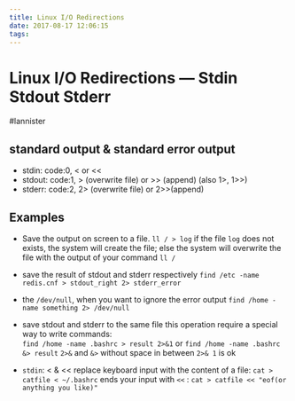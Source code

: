 ```yaml
---
title: Linux I/O Redirections
date: 2017-08-17 12:06:15
tags:
---
```

# Linux I/O Redirections — Stdin Stdout Stderr
#lannister
## standard output & standard error output
* stdin: code:0, < or <<
* stdout: code:1, > (overwrite file) or >> (append)
(also 1>, 1>>)
* stderr: code:2, 2> (overwrite file) or 2>>(append)

## Examples
* Save the output on screen to a file.
`ll / > log` 
if the file `log` does not exists, the system will create the file;
else the system will overwrite the file with the output of your command `ll /` 

* save the result of stdout and stderr respectively
`find /etc -name redis.cnf > stdout_right 2> stderr_error`

* the `/dev/null`, when you want to ignore the error output
`find /home -name something 2> /dev/null`

* save stdout and stderr to the same file
this operation require a special way to write commands:  
`find /home -name .bashrc > result 2>&1` 
or  `find /home -name .bashrc &> result`
`2>&` and `&>` without space in between
`2>& 1` is ok

* `stdin`: < & <<
replace keyboard input with the content of a file: 
`cat > catfile < ~/.bashrc`
ends your input with `<<` :
`cat > catfile << "eof(or anything you like)"`


	
